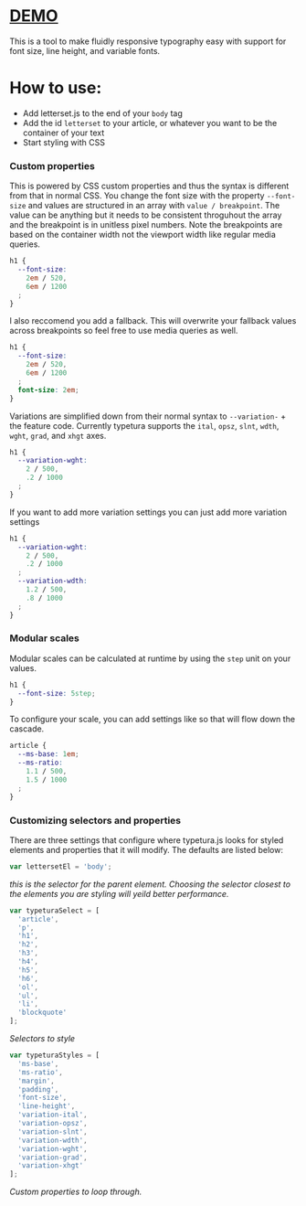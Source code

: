 # [DEMO](http://typeturajs.bitballoon.com/)

This is a tool to make fluidly responsive typography easy with support for font size, line height, and variable fonts.

# How to use:

* Add letterset.js to the end of your `body` tag
* Add the id `letterset` to your article, or whatever you want to be the container of your text
* Start styling with CSS

### Custom properties

This is powered by CSS custom properties and thus the syntax is different from that in normal CSS. You change the font size with the property `--font-size` and values are structured in an array with `value / breakpoint`. The value can be anything but it needs to be consistent throguhout the array and the breakpoint is in unitless pixel numbers. Note the breakpoints are based on the container width not the viewport width like regular media queries.

```css
h1 {
  --font-size:
    2em / 520,
    6em / 1200
  ;
}
```

I also reccomend you add a fallback. This will overwrite your fallback values across breakpoints so feel free to use media queries as well.

```css
h1 {
  --font-size:
    2em / 520,
    6em / 1200
  ;
  font-size: 2em;
}
```

Variations are simplified down from their normal syntax to `--variation-` + the feature code. Currently typetura supports the `ital`, `opsz`, `slnt`, `wdth`, `wght`, `grad`, and `xhgt` axes.

```css
h1 {
  --variation-wght:
    2 / 500,
    .2 / 1000
  ;
}
```

If you want to add more variation settings you can just add more variation settings

```css
h1 {
  --variation-wght:
    2 / 500,
    .2 / 1000
  ;
  --variation-wdth:
    1.2 / 500,
    .8 / 1000
  ;
}
```

### Modular scales

Modular scales can be calculated at runtime by using the `step` unit on your values.

```css
h1 {
  --font-size: 5step;
}
```

To configure your scale, you can add settings like so that will flow down the cascade.

```css
article {
  --ms-base: 1em;
  --ms-ratio:
    1.1 / 500,
    1.5 / 1000
  ;
}
```

### Customizing selectors and properties

There are three settings that configure where typetura.js looks for styled elements and properties that it will modify. The defaults are listed below:

```js
var lettersetEl = 'body';
```

_this is the selector for the parent element. Choosing the selector closest to the elements you are styling will yeild better performance._

```js
var typeturaSelect = [
  'article',
  'p',
  'h1',
  'h2',
  'h3',
  'h4',
  'h5',
  'h6',
  'ol',
  'ul',
  'li',
  'blockquote'
];
```

_Selectors to style_

```js
var typeturaStyles = [
  'ms-base',
  'ms-ratio',
  'margin',
  'padding',
  'font-size',
  'line-height',
  'variation-ital',
  'variation-opsz',
  'variation-slnt',
  'variation-wdth',
  'variation-wght',
  'variation-grad',
  'variation-xhgt'
];
```

_Custom properties to loop through._